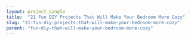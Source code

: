 ```yaml
---
layout: project_single
title:  "21 Fun DIY Projects That Will Make Your Bedroom More Cozy"
slug: "21-fun-diy-projects-that-will-make-your-bedroom-more-cozy"
parent: "fun-diy-that-will-make-your-bedroom-more-cozy"
---
```

 